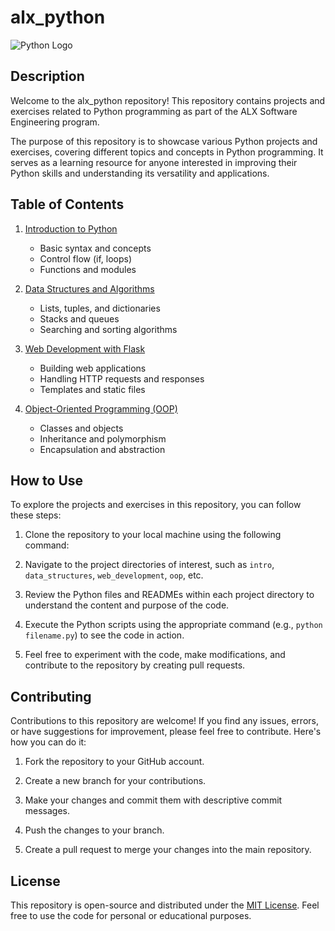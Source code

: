 # alx_python

![Python Logo](https://www.python.org/static/img/python-logo.png)

## Description

Welcome to the alx_python repository! This repository contains projects and exercises related to Python programming as part of the ALX Software Engineering program.

The purpose of this repository is to showcase various Python projects and exercises, covering different topics and concepts in Python programming. It serves as a learning resource for anyone interested in improving their Python skills and understanding its versatility and applications.

## Table of Contents

1. [Introduction to Python](./intro/)
   - Basic syntax and concepts
   - Control flow (if, loops)
   - Functions and modules

2. [Data Structures and Algorithms](./data_structures/)
   - Lists, tuples, and dictionaries
   - Stacks and queues
   - Searching and sorting algorithms

3. [Web Development with Flask](./web_development/)
   - Building web applications
   - Handling HTTP requests and responses
   - Templates and static files

4. [Object-Oriented Programming (OOP)](./oop/)
   - Classes and objects
   - Inheritance and polymorphism
   - Encapsulation and abstraction

## How to Use

To explore the projects and exercises in this repository, you can follow these steps:

1. Clone the repository to your local machine using the following command:


2. Navigate to the project directories of interest, such as `intro`, `data_structures`, `web_development`, `oop`, etc.

3. Review the Python files and READMEs within each project directory to understand the content and purpose of the code.

4. Execute the Python scripts using the appropriate command (e.g., `python filename.py`) to see the code in action.

5. Feel free to experiment with the code, make modifications, and contribute to the repository by creating pull requests.

## Contributing

Contributions to this repository are welcome! If you find any issues, errors, or have suggestions for improvement, please feel free to contribute. Here's how you can do it:

1. Fork the repository to your GitHub account.

2. Create a new branch for your contributions.

3. Make your changes and commit them with descriptive commit messages.

4. Push the changes to your branch.

5. Create a pull request to merge your changes into the main repository.

## License

This repository is open-source and distributed under the [MIT License](./LICENSE). Feel free to use the code for personal or educational purposes.

